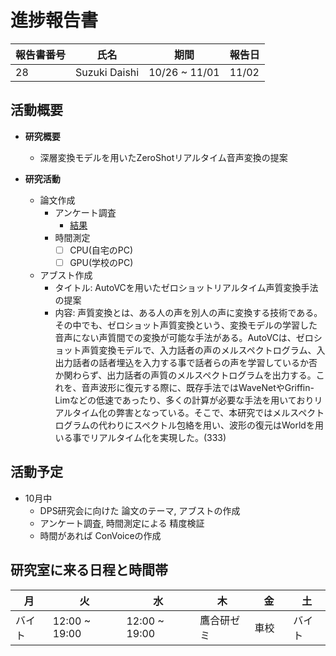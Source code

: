 
# 進捗報告書

報告書番号 | 氏名   | 期間         | 報告日
----- | ---- | ---------- | ---
28    | Suzuki Daishi | 10/26 ~ 11/01 | 11/02

## 活動概要

- **研究概要**
  - 深層変換モデルを用いたZeroShotリアルタイム音声変換の提案

- **研究活動**
  - 論文作成
    - アンケート調査
      - [結果](https://github.com/SuzukiDaishi/pd3-enquete/blob/main/PD3%E3%82%A2%E3%83%B3%E3%82%B1%E3%83%BC%E3%83%88.ipynb)
    - 時間測定
      - [ ] CPU(自宅のPC)
      - [ ] GPU(学校のPC)
  - アブスト作成
    - タイトル: AutoVCを用いたゼロショットリアルタイム声質変換手法の提案
    - 内容: 声質変換とは、ある人の声を別人の声に変換する技術である。その中でも、ゼロショット声質変換という、変換モデルの学習した音声にない声質間での変換が可能な手法がある。AutoVCは、ゼロショット声質変換モデルで、入力話者の声のメルスペクトログラム、入出力話者の話者埋込を入力する事で話者らの声を学習しているか否か関わらず、出力話者の声質のメルスペクトログラムを出力する。これを、音声波形に復元する際に、既存手法ではWaveNetやGriffin-Limなどの低速であったり、多くの計算が必要な手法を用いておりリアルタイム化の弊害となっている。そこで、本研究ではメルスペクトログラムの代わりにスペクトル包絡を用い、波形の復元はWorldを用いる事でリアルタイム化を実現した。(333)

## 活動予定

- 10月中
  - DPS研究会に向けた 論文のテーマ, アブストの作成
  - アンケート調査, 時間測定による 精度検証
  - 時間があれば ConVoiceの作成

## 研究室に来る日程と時間帯

| 月             | 火            | 水            | 木            | 金             | 土
| ------------- | ------------- | ------------- | ------------- | ------------- | -------------
| バイト | 12:00 ~ 19:00  | 12:00 ~ 19:00 | 鷹合研ゼミ | 車校　| バイト